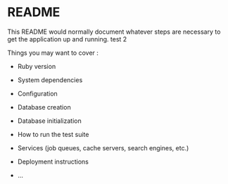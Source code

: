 # README

This README would normally document whatever steps are necessary to get the
application up and running.
test 2

Things you may want to cover :

* Ruby version

* System dependencies

* Configuration

* Database creation

* Database initialization

* How to run the test suite

* Services (job queues, cache servers, search engines, etc.)

* Deployment instructions

* ...
